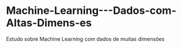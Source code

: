 # Machine-Learning---Dados-com-Altas-Dimens-es
Estudo sobre Machine Learning com dados de muitas dimensões
